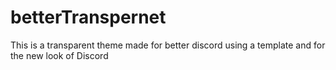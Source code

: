 # betterTranspernet
This is a transparent theme made for better discord using a template and for the new look of Discord

